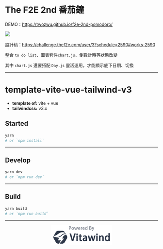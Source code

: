 # The F2E 2nd 番茄鐘

DEMO：https://twozwu.github.io/f2e-2nd-pomodoro/

![](https://s3-us-west-2.amazonaws.com/thef2e-hexschool/works/12TXq64NZohgTVWLgqP3nVxWlxqlsPbrA3ST2hlg02JZUNnrIWIyBVTVQVV75wXMkJ5V7sYU6J7RQ2EboY54Hl1a8lb5Y0bRzDb0KUCkG6bmfXPLpjkV9XlDDApp4LO6.png)

設計稿：https://challenge.thef2e.com/user/3?schedule=2590#works-2590

整合 `to do list`、圖表套件`chart.js`、倒數計時等狀態改變

其中 `chart.js` 還要搭配 `Day.js` 靈活運用，才能顯示底下日期、切換

---

# template-vite-vue-tailwind-v3

- **template of:** vite + vue
- **tailwindcss:** v3.x

## Started

```bash
yarn
# or `npm install`
```

---

## Develop

```bash
yarn dev
# or `npm run dev`
```

---

## Build

```bash
yarn build
# or `npm run build`
```

---

<p align="center">
<img src="./powered-by-vitawind-bright.png">
</p>
